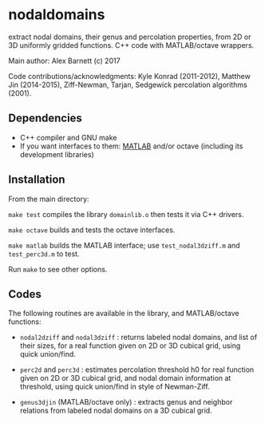 # nodaldomains

extract nodal domains, their genus and percolation properties, from 2D or 3D uniformly gridded functions. C++ code with MATLAB/octave wrappers.

Main author: Alex Barnett (c) 2017

Code contributions/acknowledgments: Kyle Konrad (2011-2012), Matthew Jin (2014-2015), Ziff-Newman, Tarjan, Sedgewick percolation algorithms (2001).

## Dependencies

- C++ compiler and GNU make
- If you want interfaces to them: [MATLAB](http://mathworks.com) and/or octave (including its development libraries)

## Installation

From the main directory:

`make test` compiles the library `domainlib.o` then tests it via C++ drivers.

`make octave` builds and tests the octave interfaces.

`make matlab` builds the MATLAB interface; use `test_nodal3dziff.m` and `test_perc3d.m` to test.

Run `make` to see other options.

## Codes

The following routines are available in the library, and MATLAB/octave functions:

- `nodal2dziff` and `nodal3dziff` : returns labeled nodal domains, and list of their sizes, for a real function given on 2D or 3D cubical grid, using quick union/find.

- `perc2d` and `perc3d` : estimates percolation threshold h0 for real function given on 2D or 3D cubical grid, and nodal domain information at threshold, using quick union/find in style of Newman-Ziff.

- `genus3djin` (MATLAB/octave only) : extracts genus and neighbor relations from labeled nodal domains on a 3D cubical grid.
